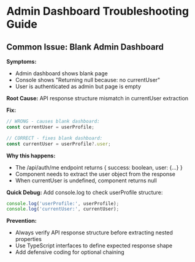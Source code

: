 # Admin Dashboard Troubleshooting Guide

## Common Issue: Blank Admin Dashboard

**Symptoms:**
- Admin dashboard shows blank page
- Console shows "Returning null because: no currentUser"
- User is authenticated as admin but page is empty

**Root Cause:**
API response structure mismatch in currentUser extraction

**Fix:**
```typescript
// WRONG - causes blank dashboard:
const currentUser = userProfile;

// CORRECT - fixes blank dashboard:
const currentUser = userProfile?.user;
```

**Why this happens:**
- The /api/auth/me endpoint returns { success: boolean, user: {...} }
- Component needs to extract the user object from the response
- When currentUser is undefined, component returns null

**Quick Debug:**
Add console.log to check userProfile structure:
```javascript
console.log('userProfile:', userProfile);
console.log('currentUser:', currentUser);
```

**Prevention:**
- Always verify API response structure before extracting nested properties
- Use TypeScript interfaces to define expected response shape
- Add defensive coding for optional chaining
